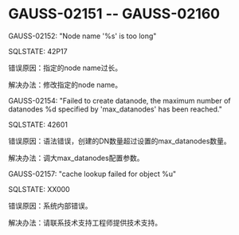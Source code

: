 # GAUSS-02151 -- GAUSS-02160<a name="ZH-CN_TOPIC_0302073520"></a>

GAUSS-02152: "Node name '%s' is too long"

SQLSTATE: 42P17

错误原因：指定的node name过长。

解决办法：修改指定的node name。

GAUSS-02154: "Failed to create datanode, the maximum number of datanodes %d specified by 'max\_datanodes' has been reached."

SQLSTATE: 42601

错误原因：语法错误，创建的DN数量超过设置的max\_datanodes数量。

解决办法：调大max\_datanodes配置参数。

GAUSS-02157: "cache lookup failed for object %u"

SQLSTATE: XX000

错误原因：系统内部错误。

解决办法：请联系技术支持工程师提供技术支持。

